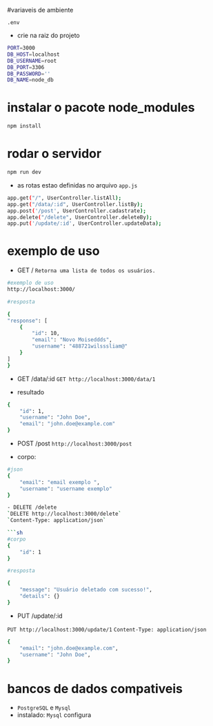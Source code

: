 #variaveis de ambiente 

`.env `
- crie na raiz do projeto 
```sh
PORT=3000
DB_HOST=localhost
DB_USERNAME=root
DB_PORT=3306
DB_PASSWORD=''
DB_NAME=node_db
```


# instalar o pacote node_modules

```sh
npm install 
```
# rodar o servidor 

```sh
npm run dev 

```

- as rotas estao definidas no arquivo `app.js`

```sh
app.get("/", UserController.listAll);
app.get("/data/:id", UserController.listBy);
app.post('/post', UserController.cadastrate);
app.delete("/delete", UserController.deleteBy);
app.put('/update/:id', UserController.updateData);
```

# exemplo de uso

- GET /
`Retorna uma lista de todos os usuários.`

```sh 
#exemplo de uso 
http://localhost:3000/

#resposta

{
"response": [
	{
		"id": 10,
		"email": "Novo Moiseddds",
		"username": "488721wilsssliam@"
	}
]
}

```
- GET /data/:id
`GET http://localhost:3000/data/1`

- resultado 
```sh
{
    "id": 1,
    "username": "John Doe",
    "email": "john.doe@example.com"
}
```


- POST /post
`http://localhost:3000/post`

- corpo:
```sh
#json 
{
    "email": "email exemplo ",
    "username": "username exemplo"
}

- DELETE /delete
`DELETE http://localhost:3000/delete`
`Content-Type: application/json`

```sh
#corpo
{
    "id": 1
}

#resposta 

{
    "message": "Usuário deletado com sucesso!",
    "details": {}
}

```
- PUT /update/:id

`PUT http://localhost:3000/update/1`
`Content-Type: application/json`

```sh
{
    "email": "john.doe@example.com",
    "username": "John Doe",
}

```
# bancos de dados compativeis 
- `PostgreSQL` e `Mysql`
- instalado: `Mysql`
configura
